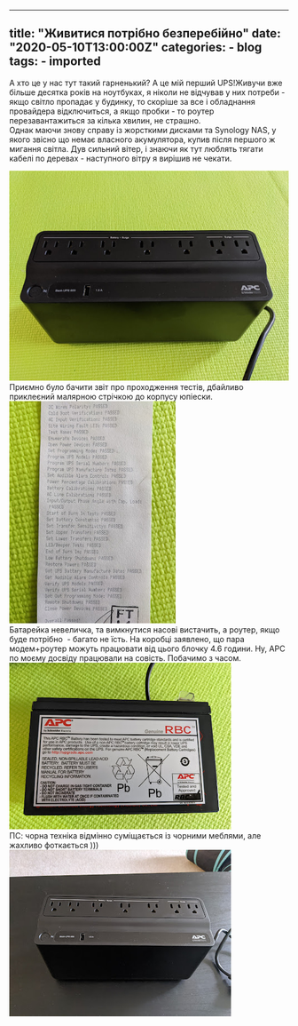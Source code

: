 
---
title: "Живитися потрібно безперебійно"
date: "2020-05-10T13:00:00Z"
categories:
    - blog
tags:
    - imported
---

А хто це у нас тут такий гарненький? А це мій перший UPS!Живучи вже більше десятка років на ноутбуках, я ніколи не відчував у них потреби \- якщо світло пропадає у будинку, то скоріше за все і обладнання провайдера відключиться, а якщо пробки \- то роутер перезавантажиться за кілька хвилин, не страшно.   
Однак маючи знову справу із жорсткими дисками та Synology NAS, у якого звісно що немає власного акумулятора, купив після першого ж мигання світла. Дув сильний вітер, і знаючи як тут люблять тягати кабелі по деревах \- наступного вітру я вирішив не чекати.   
  
[![](thumb_00.jpg)](img00.jpg)  
Приємно було бачити звіт про проходження тестів, дбайливо приклеєний малярною стрічкою до корпусу юпіески.[![](thumb_01.jpg)](img01.jpg)  
Батарейка невеличка, та вимкнутися насові вистачить, а роутер, якщо буде потрібно  \- багато не їсть. На коробці заявлено, що пара модем\+роутер можуть працювати від цього блочку 4\.6 години. Ну, APC по моєму досвіду працювали на совість. Побачимо з часом.  
[![](thumb_02.jpg)](img02.jpg)  
ПС: чорна техніка відмінно суміщається із чорними меблями, але жахливо фоткається )))[![](thumb_03.jpg)](img03.jpg)  
  
  

